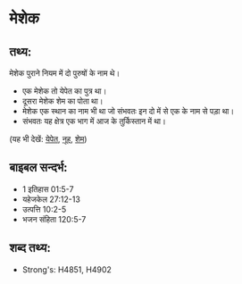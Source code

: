 # मेशेक #

## तथ्य: ##

मेशेक पुराने नियम में दो पुरुषों के नाम थे।

* एक मेशेक तो येपेत का पुत्र था।
* दूसरा मेशेक शेम का पोता था।
* मेशेक एक स्थान का नाम भी था जो संभवतः इन दो में से एक के नाम से पड़ा था।
* संभवतः यह क्षेत्र एक भाग में आज के तुर्किस्तान में था।

(यह भी देखें: [येपेत](../japheth.md), [नूह](../noah.md), [शेम](../shem.md))

## बाइबल सन्दर्भ: ##

* 1 इतिहास 01:5-7
* यहेजकेल 27:12-13
* उत्पत्ति 10:2-5
* भजन संहिता 120:5-7

## शब्द तथ्य: ##

* Strong's: H4851, H4902
